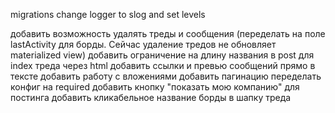 migrations
change logger to slog and set levels

добавить возможность удалять треды и сообщения (переделать на поле lastActivity для борды. Сейчас удаление тредов не обновляет materialized view)
добавить ограничение на длину названия в post для index треда через html
добавить ссылки и превью сообщений прямо в тексте
добавить работу с вложениями
добавить пагинацию
переделать конфиг на required
добавить кнопку "показать мою компанию" для постинга
добавить кликабельное название борды в шапку треда
